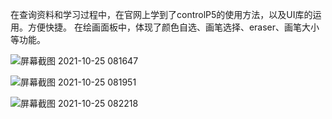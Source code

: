 在查询资料和学习过程中，在官网上学到了controlP5的使用方法，以及UI库的运用。方便快捷。
在绘画面板中，体现了颜色自选、画笔选择、eraser、画笔大小等功能。


![屏幕截图 2021-10-25 081647](https://user-images.githubusercontent.com/90589652/138618544-4a142107-62d2-4c39-87bd-6e45d81ed3a0.jpg)







![屏幕截图 2021-10-25 081951](https://user-images.githubusercontent.com/90589652/138618629-71a0e245-d880-4cdc-9dc8-cc1661d526fa.jpg)

![屏幕截图 2021-10-25 082218](https://user-images.githubusercontent.com/90589652/138618724-2f64ee30-e6bb-476d-9916-f9118c149ed4.jpg)
